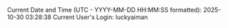 Current Date and Time (UTC - YYYY-MM-DD HH:MM:SS formatted): 2025-10-30 03:28:38
Current User's Login: luckyaiman
